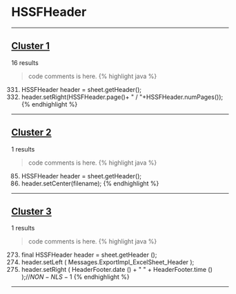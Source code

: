 # HSSFHeader

***

## [Cluster 1](./1)
16 results
> code comments is here.
{% highlight java %}
331. HSSFHeader header = sheet.getHeader();
332. header.setRight(HSSFHeader.page()+ " / "+HSSFHeader.numPages());
{% endhighlight %}

***

## [Cluster 2](./2)
1 results
> code comments is here.
{% highlight java %}
85. HSSFHeader header = sheet.getHeader();
86. header.setCenter(filename);
{% endhighlight %}

***

## [Cluster 3](./3)
1 results
> code comments is here.
{% highlight java %}
273. final HSSFHeader header = sheet.getHeader ();
274. header.setLeft ( Messages.ExportImpl_ExcelSheet_Header );
275. header.setRight ( HeaderFooter.date () + " " + HeaderFooter.time () );//$NON-NLS-1$
{% endhighlight %}

***

